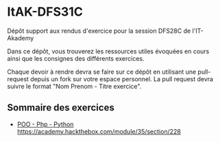 # ItAK-DFS31C

Dépôt support aux rendus d'exercice pour la session DFS28C de l'IT-Akademy

Dans ce dépôt, vous trouverez les ressources utiles évoquées en cours ainsi que les consignes des différents exercices.

Chaque devoir à rendre devra se faire sur ce dépôt en utilisant une pull-request depuis un fork sur votre espace personnel.
La pull request devra suivre le format "Nom Prenom - Titre exercice".

## Sommaire des exercices

  - [POO - Php - Python](POO_Php_Python/README.md)
https://academy.hackthebox.com/module/35/section/228